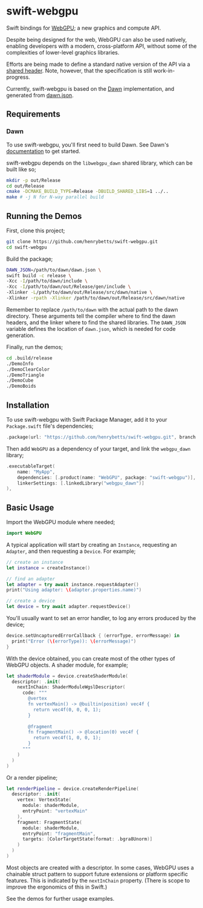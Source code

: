 # swift-webgpu

Swift bindings for [WebGPU](https://gpuweb.github.io/gpuweb/); a new graphics and compute API.

Despite being designed for the web, WebGPU can also be used natively, enabling developers with a modern, cross-platform API, without some of the complexities of lower-level graphics libraries.

Efforts are being made to define a standard native version of the API via a [shared header](https://github.com/webgpu-native/webgpu-headers). Note, however, that the specification is still work-in-progress.

Currently, swift-webgpu is based on the [Dawn](https://dawn.googlesource.com/dawn/) implementation, and generated from [dawn.json](https://dawn.googlesource.com/dawn/+/refs/heads/main/dawn.json).


## Requirements

### Dawn

To use swift-webgpu, you'll first need to build Dawn. See Dawn's [documentation](https://dawn.googlesource.com/dawn/+/HEAD/docs/building.md) to get started.

swift-webgpu depends on the `libwebgpu_dawn` shared library, which can be built like so;

```sh
mkdir -p out/Release
cd out/Release
cmake -DCMAKE_BUILD_TYPE=Release -DBUILD_SHARED_LIBS=1 ../..
make # -j N for N-way parallel build
```


## Running the Demos

First, clone this project;

```sh
git clone https://github.com/henrybetts/swift-webgpu.git
cd swift-webgpu
```

Build the package;

```sh
DAWN_JSON=/path/to/dawn/dawn.json \
swift build -c release \
-Xcc -I/path/to/dawn/include \
-Xcc -I/path/to/dawn/out/Release/gen/include \
-Xlinker -L/path/to/dawn/out/Release/src/dawn/native \
-Xlinker -rpath -Xlinker /path/to/dawn/out/Release/src/dawn/native
```

Remember to replace `/path/to/dawn` with the actual path to the dawn directory. These arguments tell the compiler where to find the dawn headers, and the linker where to find the shared libraries. The `DAWN_JSON` variable defines the location of `dawn.json`, which is needed for code generation.

Finally, run the demos;

```sh
cd .build/release
./DemoInfo
./DemoClearColor
./DemoTriangle
./DemoCube
./DemoBoids
```


## Installation

To use swift-webgpu with Swift Package Manager, add it to your `Package.swift` file's dependencies;

```swift
.package(url: "https://github.com/henrybetts/swift-webgpu.git", branch: "master")
```

Then add `WebGPU` as a dependency of your target, and link the `webgpu_dawn` library;

```swift
.executableTarget(
    name: "MyApp",
    dependencies: [.product(name: "WebGPU", package: "swift-webgpu")],
    linkerSettings: [.linkedLibrary("webgpu_dawn")]
),
```


## Basic Usage

Import the WebGPU module where needed;

```swift
import WebGPU
```

A typical application will start by creating an `Instance`, requesting an `Adapter`, and then requesting a `Device`. For example;

```swift
// create an instance
let instance = createInstance()

// find an adapter
let adapter = try await instance.requestAdapter()
print("Using adapter: \(adapter.properties.name)")

// create a device
let device = try await adapter.requestDevice()
```

You'll usually want to set an error handler, to log any errors produced by the device;

```swift
device.setUncapturedErrorCallback { (errorType, errorMessage) in
  print("Error (\(errorType)): \(errorMessage)")
}
```

With the device obtained, you can create most of the other types of WebGPU objects. A shader module, for example;

```swift
let shaderModule = device.createShaderModule(
  descriptor: .init(
    nextInChain: ShaderModuleWgslDescriptor(
      code: """
        @vertex
        fn vertexMain() -> @builtin(position) vec4f {
          return vec4f(0, 0, 0, 1);
        }
         
        @fragment
        fn fragmentMain() -> @location(0) vec4f {
          return vec4f(1, 0, 0, 1);
        }
      """
    )
  )
)
```

Or a render pipeline;

```swift
let renderPipeline = device.createRenderPipeline(
  descriptor: .init(
    vertex: VertexState(
      module: shaderModule,
      entryPoint: "vertexMain"
    ),
    fragment: FragmentState(
      module: shaderModule,
      entryPoint: "fragmentMain",
      targets: [ColorTargetState(format: .bgra8Unorm)]
    )
  )
)
```

Most objects are created with a descriptor. In some cases, WebGPU uses a chainable struct pattern to support future extensions or platform specific features. This is indicated by the `nextInChain` property. (There is scope to improve the ergonomics of this in Swift.)

See the demos for further usage examples.
